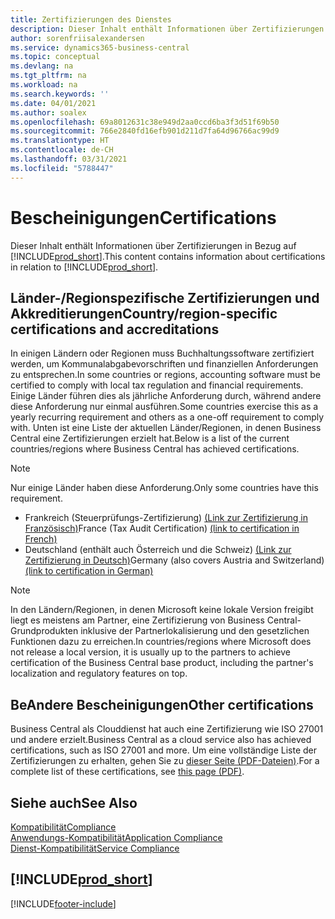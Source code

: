 ```yaml
---
title: Zertifizierungen des Dienstes
description: Dieser Inhalt enthält Informationen über Zertifizierungen in Bezug auf Business Central.
author: sorenfriisalexandersen
ms.service: dynamics365-business-central
ms.topic: conceptual
ms.devlang: na
ms.tgt_pltfrm: na
ms.workload: na
ms.search.keywords: ''
ms.date: 04/01/2021
ms.author: soalex
ms.openlocfilehash: 69a8012631c38e949d2aa0ccd6ba3f3d51f69b50
ms.sourcegitcommit: 766e2840fd16efb901d211d7fa64d96766ac99d9
ms.translationtype: HT
ms.contentlocale: de-CH
ms.lasthandoff: 03/31/2021
ms.locfileid: "5788447"
---
```

# <a name="certifications"></a><span data-ttu-id="49e7f-103">Bescheinigungen</span><span class="sxs-lookup"><span data-stu-id="49e7f-103">Certifications</span></span>

<span data-ttu-id="49e7f-104">Dieser Inhalt enthält Informationen über Zertifizierungen in Bezug auf [!INCLUDE[prod_short](../includes/prod_short.md)].</span><span class="sxs-lookup"><span data-stu-id="49e7f-104">This content contains information about certifications in relation to [!INCLUDE[prod_short](../includes/prod_short.md)].</span></span>  

## <a name="countryregion-specific-certifications-and-accreditations"></a><span data-ttu-id="49e7f-105">Länder-/Regionspezifische Zertifizierungen und Akkreditierungen</span><span class="sxs-lookup"><span data-stu-id="49e7f-105">Country/region-specific certifications and accreditations</span></span>

<span data-ttu-id="49e7f-106">In einigen Ländern oder Regionen muss Buchhaltungssoftware zertifiziert werden, um Kommunalabgabevorschriften und finanziellen Anforderungen zu entsprechen.</span><span class="sxs-lookup"><span data-stu-id="49e7f-106">In some countries or regions, accounting software must be certified to comply with local tax regulation and financial requirements.</span></span> <span data-ttu-id="49e7f-107">Einige Länder führen dies als jährliche Anforderung durch, während andere diese Anforderung nur einmal ausführen.</span><span class="sxs-lookup"><span data-stu-id="49e7f-107">Some countries exercise this as a yearly recurring requirement and others as a one-off requirement to comply with.</span></span> <span data-ttu-id="49e7f-108">Unten ist eine Liste der aktuellen Länder/Regionen, in denen Business Central eine Zertifizierungen erzielt hat.</span><span class="sxs-lookup"><span data-stu-id="49e7f-108">Below is a list of the current countries/regions where Business Central has achieved certifications.</span></span>

> [!NOTE]
> <span data-ttu-id="49e7f-109">Nur einige Länder haben diese Anforderung.</span><span class="sxs-lookup"><span data-stu-id="49e7f-109">Only some countries have this requirement.</span></span>

- <span data-ttu-id="49e7f-110">Frankreich (Steuerprüfungs-Zertifizierung) [(Link zur Zertifizierung in Französisch)](https://certificates.infocert.org/#)</span><span class="sxs-lookup"><span data-stu-id="49e7f-110">France (Tax Audit Certification) [(link to certification in French)](https://certificates.infocert.org/#)</span></span><!--(https://certificates.infocert.org/certificates/CERTIF-07-181-R16.pdf)-->  
- <span data-ttu-id="49e7f-111">Deutschland (enthält auch Österreich und die Schweiz) [(Link zur Zertifizierung in Deutsch)](https://www.bdo.de/de-de/themen/softwarebescheinungen/bdo/microsoft-dynamics-365-business-central)</span><span class="sxs-lookup"><span data-stu-id="49e7f-111">Germany (also covers Austria and Switzerland) [(link to certification in German)](https://www.bdo.de/de-de/themen/softwarebescheinungen/bdo/microsoft-dynamics-365-business-central)</span></span>  

> [!NOTE]  
> <span data-ttu-id="49e7f-112">In den Ländern/Regionen, in denen Microsoft keine lokale Version freigibt liegt es meistens am Partner, eine Zertifizierung von Business Central-Grundprodukten inklusive der Partnerlokalisierung und den gesetzlichen Funktionen dazu zu erreichen.</span><span class="sxs-lookup"><span data-stu-id="49e7f-112">In countries/regions where Microsoft does not release a local version, it is usually up to the partners to achieve certification of the Business Central base product, including the partner's localization and regulatory features on top.</span></span>

## <a name="other-certifications"></a><span data-ttu-id="49e7f-113">BeAndere Bescheinigungen</span><span class="sxs-lookup"><span data-stu-id="49e7f-113">Other certifications</span></span>

<span data-ttu-id="49e7f-114">Business Central als Clouddienst hat auch eine Zertifizierung wie ISO 27001 und andere erzielt.</span><span class="sxs-lookup"><span data-stu-id="49e7f-114">Business Central as a cloud service also has achieved certifications, such as ISO 27001 and more.</span></span> <span data-ttu-id="49e7f-115">Um eine vollständige Liste der Zertifizierungen zu erhalten, gehen Sie zu [dieser Seite (PDF-Dateien)](https://aka.ms/d365-compliance-list).</span><span class="sxs-lookup"><span data-stu-id="49e7f-115">For a complete list of these certifications, see [this page (PDF)](https://aka.ms/d365-compliance-list).</span></span>

## <a name="see-also"></a><span data-ttu-id="49e7f-116">Siehe auch</span><span class="sxs-lookup"><span data-stu-id="49e7f-116">See Also</span></span>

[<span data-ttu-id="49e7f-117">Kompatibilität</span><span class="sxs-lookup"><span data-stu-id="49e7f-117">Compliance</span></span>](compliance-overview.md)  
[<span data-ttu-id="49e7f-118">Anwendungs-Kompatibilität</span><span class="sxs-lookup"><span data-stu-id="49e7f-118">Application Compliance</span></span>](compliance-application-compliance.md)  
[<span data-ttu-id="49e7f-119">Dienst-Kompatibilität</span><span class="sxs-lookup"><span data-stu-id="49e7f-119">Service Compliance</span></span>](compliance-service-compliance.md)  

## [!INCLUDE[prod_short](../includes/free_trial_md.md)]  


[!INCLUDE[footer-include](../includes/footer-banner.md)]